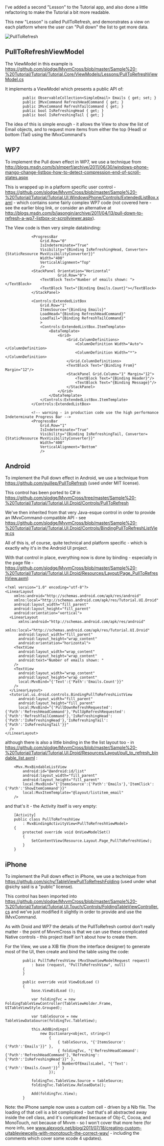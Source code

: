 I've added a second "Lesson" to the Tutorial app, and also done a little refactoring to make the Tutorial a bit more readable.

This new "Lesson" is called PullToRefresh, and demonstrates a view on each platform where the user can "Pull down" the list to get more data.

![PullToRefresh](https://github.com/slodge/MvvmCross/raw/master/Sample%20-%20Tutorial/Help/PullToRefresh.png)

## PullToRefreshViewModel

The ViewModel in this example is https://github.com/slodge/MvvmCross/blob/master/Sample%20-%20Tutorial/Tutorial/Tutorial.Core/ViewModels/Lessons/PullToRefreshViewModel.cs

It implements a ViewModel which presents a public API of:

```
        public ObservableCollection<SimpleEmail> Emails { get; set; }
        public IMvxCommand RefreshHeadCommand { get; }
        public IMvxCommand RefreshTailCommand { get; }
        public bool IsRefreshingHead { get; }
        public bool IsRefreshingTail { get; }
```

The idea of this is simple enough - it allows the View to show the list of Email objects, and to request more items from either the top (Head) or bottom (Tail) using the IMvxCommand's



## WP7

To implement the Pull down effect in WP7, we use a technique from http://blogs.msdn.com/b/slmperf/archive/2011/06/30/windows-phone-mango-change-listbox-how-to-detect-compression-end-of-scroll-states.aspx

This is wrapped up in a platform specific user control - https://github.com/slodge/MvvmCross/blob/master/Sample%20-%20Tutorial/Tutorial/Tutorial.UI.WindowsPhone/Controls/ExtendedListBox.xaml - which contains some fairly complex WP7 code (not covered here - see the earlier blog link, or consider an alternative at http://blogs.msdn.com/b/jasongin/archive/2011/04/13/pull-down-to-refresh-a-wp7-listbox-or-scrollviewer.aspx).

The View code is then very simple databinding:

```
            <ProgressBar 
                Grid.Row="0"
                IsIndeterminate="True"
                Visibility="{Binding IsRefreshingHead, Converter={StaticResource MvxVisibilityConverter}}"
                Width="400"
                VerticalAlignment="Top"
                />
            <StackPanel Orientation="Horizontal"
                        Grid.Row="0">
                <TextBlock Text="Number of emails shown: "></TextBlock>
                <TextBlock Text="{Binding Emails.Count}"></TextBlock>
            </StackPanel>

            <Controls:ExtendedListBox 
                Grid.Row="1"
                ItemsSource="{Binding Emails}"
                LoadHead="{Binding RefreshHeadCommand}"
                LoadTail="{Binding RefreshTailCommand}"
                >
                <Controls:ExtendedListBox.ItemTemplate>
                    <DataTemplate>
                        <Grid>
                            <Grid.ColumnDefinitions>
                                <ColumnDefinition Width="Auto"></ColumnDefinition>
                                <ColumnDefinition Width="*"></ColumnDefinition>
                            </Grid.ColumnDefinitions>
                            <TextBlock Text="{Binding From}" Margin="12"/>
                            <StackPanel Grid.Column="1" Margin="12">
                                <TextBlock Text="{Binding Header}"/>
                                <TextBlock Text="{Binding Message}"/>
                            </StackPanel>
                        </Grid>
                    </DataTemplate>
                </Controls:ExtendedListBox.ItemTemplate>
            </Controls:ExtendedListBox>
            
            <!-- warning - in production code use the high performance Indeterminate Progress Bar -->
            <ProgressBar 
                Grid.Row="1"
                IsIndeterminate="True"
                Visibility="{Binding IsRefreshingTail, Converter={StaticResource MvxVisibilityConverter}}"
                Width="400"
                VerticalAlignment="Bottom"
                />
```

## Android

To implement the Pull down effect in Android, we use a technique from https://github.com/guillep/PullToRefresh (used under MIT license).

This control has been ported to C# in https://github.com/slodge/MvvmCross/tree/master/Sample%20-%20Tutorial/Tutorial/Tutorial.UI.Droid/Controls/PullToRefresh

We've then inherited from that very Java-esque control in order to provide an IMvxCommand-compatible API - see  https://github.com/slodge/MvvmCross/blob/master/Sample%20-%20Tutorial/Tutorial/Tutorial.UI.Droid/Controls/BindingPullToRefreshListView.cs

All of this is, of course, quite technical and platform specific - which is exactly why it's in the Android UI project.

With that control in place, everything now is done by binding - especially in the page file - https://github.com/slodge/MvvmCross/blob/master/Sample%20-%20Tutorial/Tutorial/Tutorial.UI.Droid/Resources/Layout/Page_PullToRefreshView.axml:

```
<?xml version="1.0" encoding="utf-8"?>
<LinearLayout
    xmlns:android="http://schemas.android.com/apk/res/android"
    xmlns:local="http://schemas.android.com/apk/res/Tutorial.UI.Droid"
    android:layout_width="fill_parent"
    android:layout_height="fill_parent"
    android:orientation="vertical">
  <LinearLayout
      xmlns:android="http://schemas.android.com/apk/res/android"
      xmlns:local="http://schemas.android.com/apk/res/Tutorial.UI.Droid"
      android:layout_width="fill_parent"
      android:layout_height="wrap_content"
      android:orientation="horizontal">
    <TextView
      android:layout_width="wrap_content"
      android:layout_height="wrap_content"
      android:text="Number of emails shown: "
    />
    <TextView
      android:layout_width="wrap_content"
      android:layout_height="wrap_content"
      local:MvxBind="{'Text':{'Path':'Emails.Count'}}"
    />
  </LinearLayout>
  <tutorial.ui.droid.controls.BindingPullToRefreshListView
      android:layout_width="fill_parent"
      android:layout_height="fill_parent"
      local:MvxBind="{'PullDownRefreshRequested':{'Path':'RefreshHeadCommand'},'PullUpRefreshRequested':{'Path':'RefreshTailCommand'},'IsRefreshingHead':{'Path':'IsRefreshingHead'},'IsRefreshingTail':{'Path':'IsRefreshingTail'}}"
  />
</LinearLayout>
```

although there is also a little binding in the the list layout too - in https://github.com/slodge/MvvmCross/blob/master/Sample%20-%20Tutorial/Tutorial/Tutorial.UI.Droid/Resources/Layout/pull_to_refresh_bindable_list.axml :

```
    <Mvx.MvxBindableListView
        android:id="@android:id/list"
        android:layout_width="fill_parent"
        android:layout_height="fill_parent"
        local:MvxBind="{'ItemsSource':{'Path':'Emails'},'ItemClick':{'Path':'ShowItemCommand'}}"
        local:MvxItemTemplate="@layout/listitem_email"
    />
```

and that's it - the Activity itself is very empty:

```
    [Activity]
    public class PullToRefreshView
        : MvxBindingActivityView<PullToRefreshViewModel>
    {
        protected override void OnViewModelSet()
        {
            SetContentView(Resource.Layout.Page_PullToRefreshView);
        }
    }
```


## iPhone

To implement the Pull down effect in iPhone, we use a technique from https://github.com/sichy/TableViewPullToRefreshFolding (used under what @sichy said is a "public" license).

This control has been imported into https://github.com/slodge/MvvmCross/blob/master/Sample%20-%20Tutorial/Tutorial/Tutorial.UI.Touch/Controls/FoldingTableViewController.cs and we've just modified it slightly in order to provide and use the IMvxCommand.

As with Droid and WP7 the details of the PullToRefresh control don't really matter - the point of MvvmCross is that we can use these complicated Native controls - this project itself isn't about how to create them.

For the View, we use a XIB file (from the interface designer) to generate most of the UI, then create and bind the table using the code:

```
        public PullToRefreshView (MvxShowViewModelRequest request) 
            : base (request, "PullToRefreshView", null)
        {
        }
        
        public override void ViewDidLoad ()
        {
            base.ViewDidLoad ();
            
            var foldingTvc = new FoldingTableViewController(TableViewHolder.Frame, UITableViewStyle.Grouped);

            var tableSource = new TableViewDataSource(foldingTvc.TableView);

            this.AddBindings(
                new Dictionary<object, string>()
                    {
                        { tableSource, "{'ItemsSource':{'Path':'Emails'}}" },
                        { foldingTvc, "{'RefreshHeadCommand':{'Path':'RefreshHeadCommand'},'Refreshing':{'Path':'IsRefreshingHead'}}" },
                        { NumberOfEmailsLabel, "{'Text':{'Path':'Emails.Count'}}" }
                    });
            
            foldingTvc.TableView.Source = tableSource;
            foldingTvc.TableView.ReloadData();
            
            Add(foldingTvc.View);			
        }
```

Note: the iPhone sample now uses a custom cell - driven by a Nib file. The loading of that cell is a bit complicated - but that's all abstracted away inside the cell class, and it's complicated because of Obj-C, Cocoa, and MonoTouch, not because of Mvvm - so I won't cover that more here (for more info, see www.alexyork.net/blog/2011/07/18/creating-custom-uitableviewcells-with-monotouch-the-correct-way/ - including the comments which cover some xcode 4 updates).